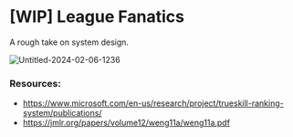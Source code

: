 # [WIP] League Fanatics
A rough take on system design.

![Untitled-2024-02-06-1236](https://github.com/ihkap11/LeagueFanatics/assets/31574850/6e53dfb9-24f2-40c3-b9f8-c0fd4c88df6d)

### Resources:
- https://www.microsoft.com/en-us/research/project/trueskill-ranking-system/publications/
- https://jmlr.org/papers/volume12/weng11a/weng11a.pdf
